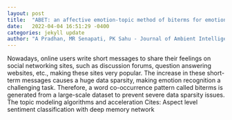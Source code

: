 ```yaml
---
layout: post
title:  "ABET: an affective emotion-topic method of biterms for emotion recognition from the short texts"
date:   2022-04-04 16:51:29 -0400
categories: jekyll update
author: "A Pradhan, MR Senapati, PK Sahu - Journal of Ambient Intelligence and Humanized , 2022"
---
```

Nowadays, online users write short messages to share their feelings on social networking sites, such as discussion forums, question answering websites, etc., making these sites very popular. The increase in these short-term messages causes a huge data sparsity, making emotion recognition a challenging task. Therefore, a word co-occurrence pattern called biterms is generated from a large-scale dataset to prevent severe data sparsity issues. The topic modeling algorithms and acceleration Cites: Aspect level sentiment classification with deep memory network